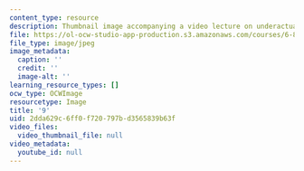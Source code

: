 ```yaml
---
content_type: resource
description: Thumbnail image accompanying a video lecture on underactuated robotics.
file: https://ol-ocw-studio-app-production.s3.amazonaws.com/courses/6-832-underactuated-robotics-spring-2009/2dda629c6ff0f720797bd3565839b63f_9.jpg
file_type: image/jpeg
image_metadata:
  caption: ''
  credit: ''
  image-alt: ''
learning_resource_types: []
ocw_type: OCWImage
resourcetype: Image
title: '9'
uid: 2dda629c-6ff0-f720-797b-d3565839b63f
video_files:
  video_thumbnail_file: null
video_metadata:
  youtube_id: null
---
```

